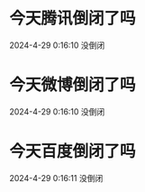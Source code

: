# 今天腾讯倒闭了吗

2024-4-29 0:16:10 没倒闭

# 今天微博倒闭了吗

2024-4-29 0:16:10 没倒闭

# 今天百度倒闭了吗

2024-4-29 0:16:11 没倒闭


